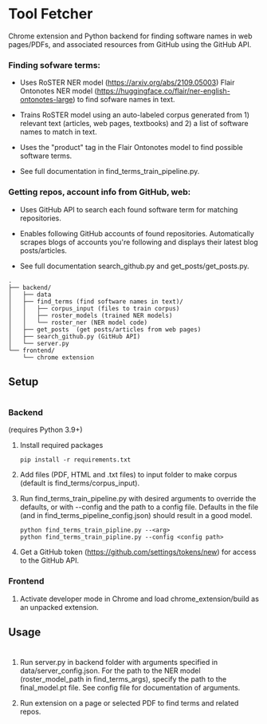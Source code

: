 # Tool Fetcher

Chrome extension and Python backend for finding software names in web pages/PDFs, and associated resources from GitHub using the GitHub API.

### Finding sofware terms:

- Uses RoSTER NER model (https://arxiv.org/abs/2109.05003) Flair Ontonotes NER model (https://huggingface.co/flair/ner-english-ontonotes-large) to find sofware names in text.

- Trains RoSTER model using an auto-labeled corpus generated from 1) relevant text (articles, web pages, textbooks) and 2) a list of software names to match in text.

- Uses the "product" tag in the Flair Ontonotes model to find possible software terms.

- See full documentation in find_terms_train_pipeline.py.

### Getting repos, account info from GitHub, web:

- Uses GitHub API to search each found software term for matching repositories.

- Enables following GitHub accounts of found repositories. Automatically scrapes blogs of accounts you're following and displays their latest blog posts/articles.

- See full documentation search_github.py and get_posts/get_posts.py.

```
.
├── backend/
│   ├── data
│   ├── find_terms (find software names in text)/
│   │   ├── corpus_input (files to train corpus)
│   │   ├── roster_models (trained NER models)
│   │   └── roster_ner (NER model code)
│   ├── get_posts  (get posts/articles from web pages)
│   ├── search_github.py (GitHub API)
│   └── server.py
└── frontend/
    └── chrome extension
```

## Setup

#

### Backend

(requires Python 3.9+)

1. Install required packages
   ```
   pip install -r requirements.txt
   ```
2. Add files (PDF, HTML and .txt files) to input folder to make corpus (default is find_terms/corpus_input).

3. Run find_terms_train_pipeline.py with desired arguments to override the defaults, or with --config and the path to a config file. Defaults in the file (and in find_terms_pipeline_config.json) should result in a good model.
   ```
   python find_terms_train_pipline.py --<arg>
   python find_terms_train_pipline.py --config <config path>
   ```
4. Get a GitHub token (https://github.com/settings/tokens/new) for access to the GitHub API.

### Frontend

1. Activate developer mode in Chrome and load chrome_extension/build as an unpacked extension.

## Usage

#

1. Run server.py in backend folder with arguments specified in data/server_config.json. For the path to the NER model (roster_model_path in find_terms_args), specify the path to the final_model.pt file. See config file for documentation of arguments.

2. Run extension on a page or selected PDF to find terms and related repos.
